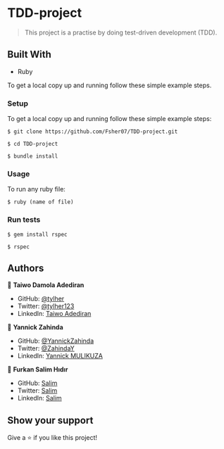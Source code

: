 # TDD-project

> This project is a practise by doing test-driven development (TDD).


## Built With

- Ruby

To get a local copy up and running follow these simple example steps.

### Setup

To get a local copy up and running follow these simple example steps:

```
$ git clone https://github.com/Fsher07/TDD-project.git
```

```
$ cd TDD-project
```

```
$ bundle install
```

### Usage

To run any ruby file:

```
$ ruby (name of file)
```
### Run tests
```
$ gem install rspec
```
```
$ rspec
```
## Authors

👤 **Taiwo Damola Adediran**

- GitHub: [@tylher](https://github.com/tylher)
- Twitter: [@tylher123](https://twitter.com/tylher123)
- LinkedIn: [Taiwo Adediran](https://www.linkedin.com/in/taiwo-adediran-327654127/)

👤 **Yannick Zahinda**

- GitHub: [@YannickZahinda](https://github.com/YannickZahinda)
- Twitter: [@ZahindaY](https://twitter.com/ZahindaY)
- LinkedIn: [Yannick MULIKUZA](https://linkedin.com/in/linkedinhandle)

👤 **Furkan Salim Hıdır**

- GitHub: [Salim](https://github.com/Fsher07)
- Twitter: [Salim](https://twitter.com/furkansalimhdr1)
- LinkedIn: [Salim](https://www.linkedin.com/in/fsalimhidir/)

## Show your support

Give a ⭐️ if you like this project!

